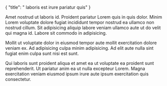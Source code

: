 {
  "title": " laboris est irure pariatur quis"
}

Amet nostrud ut laboris id. Proident pariatur Lorem quis in quis dolor. Minim Lorem voluptate dolore fugiat incididunt tempor nostrud ea ullamco non nostrud cillum. Sit adipisicing aliquip labore veniam ullamco aute ut do velit qui magna id. Labore sit commodo in adipisicing.

Mollit ut voluptate dolor in eiusmod tempor aute mollit exercitation dolore veniam ex. Ad adipisicing culpa minim adipisicing. Ad elit aute nulla sint fugiat enim culpa sunt nisi est sunt.

Qui laboris sunt proident aliqua et amet ea ut voluptate ea proident sunt reprehenderit. Ut pariatur anim ea ut nulla excepteur Lorem. Magna exercitation veniam eiusmod ipsum irure aute ipsum exercitation quis consectetur.